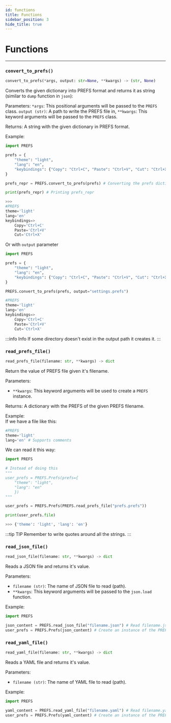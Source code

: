 ```yaml
---
id: functions
title: Functions
sidebar_position: 3
hide_title: true
---
```


# Functions
***

### `convert_to_prefs()`
```python
convert_to_prefs(*args, output: str=None, **kwargs) -> (str, None)
```

Converts the given dictionary into PREFS format and returns it as string (similar to `dump` function in `json`):

Parameters:
    `*args`: This positional arguments will be passed to the `PREFS` class.
    `output (str)`: A path to write the PREFS file in,
    `**kwargs`: This keyword arguments will be passed to the `PREFS` class.

Returns:
    A string with the given dictionary in PREFS format. 

Example:
```python
import PREFS

prefs = {
    "theme": "light",
    "lang": "en",
    "keybindings": {"Copy": "Ctrl+C", "Paste": "Ctrl+V", "Cut": "Ctrl+X"}
}

prefs_repr = PREFS.convert_to_prefs(prefs) # Converting the prefs dictionary into a string in PREFS format

print(prefs_repr) # Printing prefs_repr

>>> 
#PREFS
theme='light'
lang='en'
keybindings=>
    Copy='Ctrl+C'
    Paste='Ctrl+V'
    Cut='Ctrl+X'
```
Or with `output` parameter
```py
import PREFS

prefs = {
    "theme": "light",
    "lang": "en",
    "keybindings": {"Copy": "Ctrl+C", "Paste": "Ctrl+V", "Cut": "Ctrl+X"}
}

PREFS.convert_to_prefs(prefs, output="settings.prefs")
```
```py title="settings.prefs"
#PREFS
theme='light'
lang='en'
keybindings=>
    Copy='Ctrl+C'
    Paste='Ctrl+V'
    Cut='Ctrl+X'
```

:::info Info
If some directory doesn't exist in the output path it creates it.
:::

### `read_prefs_file()`

```python
read_prefs_file(filename: str, **kwargs) -> dict
```

Return the value of PREFS file given it's filename.

Parameters:
- `**kwargs`: This keyword arguments will be used to create a `PREFS` instance.

Returns:
	A dictionary with the PREFS of the given PREFS filename.

Example:  
If we have a file like this:
```python title="prefs.prefs"
#PREFS
theme='light'
lang='en' # Supports comments
```
We can read it this way:
```python
import PREFS

# Instead of doing this
"""
user_prefs = PREFS.Prefs(prefs={
    "theme": "light",
    "lang": "en"
    })
"""

user_prefs = PREFS.Prefs(PREFS.read_prefs_file("prefs.prefs"))

print(user_prefs.file)

>>> {'theme': 'light', 'lang': 'en'}
```

:::tip TIP
Remember to write quotes around all the strings.
:::

### `read_json_file()`
```python
read_json_file(filename: str, **kwargs) -> dict
```
Reads a JSON file and returns it's value.

Parameters:
- `filename (str)`: The name of JSON file to read (path).
- `**kwargs`: This keyword arguments will be passed to the `json.load` function.

Example:

```python
import PREFS

json_content = PREFS.read_json_file("filename.json") # Read filename.json" and store it's value in prefs
user_prefs = PREFS.Prefs(json_content) # Create an instance of the PREFS class using a json file as input for the prefs argument
```

### `read_yaml_file()`
```python
read_yaml_file(filename: str, **kwargs) -> dict
```
Reads a YAML file and returns it's value.

Parameters:
- `filename (str)`: The name of YAML file to read (path).

Example:

```python
import PREFS

yaml_content = PREFS.read_yaml_file("filename.yaml") # Read filename.yaml and store it's value in prefs
user_prefs = PREFS.Prefs(yaml_content) # Create an instance of the PREFS class using a yaml file as input for the prefs argument
```